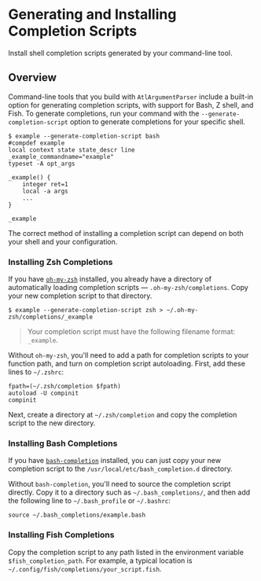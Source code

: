 # Generating and Installing Completion Scripts

Install shell completion scripts generated by your command-line tool. 

## Overview

Command-line tools that you build with `AtlArgumentParser` include a built-in option for generating completion scripts, with support for Bash, Z shell, and Fish. To generate completions, run your command with the `--generate-completion-script` option to generate completions for your specific shell.

```
$ example --generate-completion-script bash
#compdef example
local context state state_descr line
_example_commandname="example"
typeset -A opt_args

_example() {
    integer ret=1
    local -a args
    ...
}

_example
```

The correct method of installing a completion script can depend on both your shell and your configuration.

### Installing Zsh Completions

If you have [`oh-my-zsh`](https://ohmyz.sh) installed, you already have a directory of automatically loading completion scripts — `.oh-my-zsh/completions`. Copy your new completion script to that directory.

```
$ example --generate-completion-script zsh > ~/.oh-my-zsh/completions/_example
```

> Your completion script must have the following filename format: `_example`.

Without `oh-my-zsh`, you'll need to add a path for completion scripts to your function path, and turn on completion script autoloading. First, add these lines to `~/.zshrc`:

```
fpath=(~/.zsh/completion $fpath)
autoload -U compinit
compinit
```

Next, create a directory at `~/.zsh/completion` and copy the completion script to the new directory.

### Installing Bash Completions

If you have [`bash-completion`](https://github.com/scop/bash-completion) installed, you can just copy your new completion script to the `/usr/local/etc/bash_completion.d` directory.

Without `bash-completion`, you'll need to source the completion script directly. Copy it to a directory such as `~/.bash_completions/`, and then add the following line to `~/.bash_profile` or `~/.bashrc`:

```
source ~/.bash_completions/example.bash
```

### Installing Fish Completions

Copy the completion script to any path listed in the environment variable `$fish_completion_path`.  For example, a typical location is `~/.config/fish/completions/your_script.fish`.
